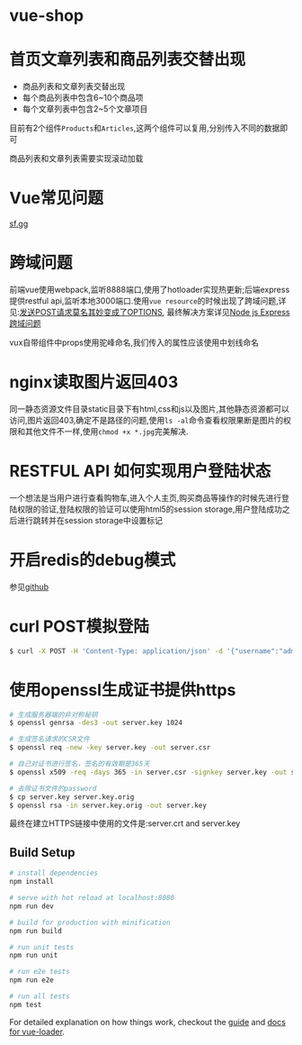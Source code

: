 # vue-shop

# 首页文章列表和商品列表交替出现

- 商品列表和文章列表交替出现
- 每个商品列表中包含6~10个商品项
- 每个文章列表中包含2~5个文章项目

目前有2个组件`Products`和`Articles`,这两个组件可以复用,分别传入不同的数据即可

商品列表和文章列表需要实现滚动加载

# Vue常见问题

[sf.gg](https://segmentfault.com/q/1010000005045187)

# 跨域问题

前端vue使用webpack,监听8888端口,使用了hotloader实现热更新;后端express提供restful api,监听本地3000端口.使用`vue resource`的时候出现了跨域问题,详见:[发送POST请求莫名其妙变成了OPTIONS](https://segmentfault.com/q/1010000005095024),
最终解决方案详见[Node js Express跨域问题](https://cnodejs.org/topic/51dccb43d44cbfa3042752c8)

vux自带组件中props使用驼峰命名,我们传入的属性应该使用中划线命名

# nginx读取图片返回403

同一静态资源文件目录static目录下有html,css和js以及图片,其他静态资源都可以访问,图片返回403,确定不是路径的问题,使用`ls -al`命令查看权限果断是图片的权限和其他文件不一样,使用`chmod +x *.jpg`完美解决.

# RESTFUL API 如何实现用户登陆状态

一个想法是当用户进行查看购物车,进入个人主页,购买商品等操作的时候先进行登陆权限的验证,登陆权限的验证可以使用html5的session storage,用户登陆成功之后进行跳转并在session storage中设置标记

# 开启redis的debug模式

参见[github](https://github.com/NodeRedis/node_redis#debugging)

# curl POST模拟登陆

```bash
$ curl -X POST -H 'Content-Type: application/json' -d '{"username":"admin@admin.com","password":"123456"}' http://127.0.0.1:3000/api/user/login
```

# 使用openssl生成证书提供https

```bash
# 生成服务器端的非对称秘钥
$ openssl genrsa -des3 -out server.key 1024

# 生成签名请求的CSR文件
$ openssl req -new -key server.key -out server.csr

# 自己对证书进行签名，签名的有效期是365天
$ openssl x509 -req -days 365 -in server.csr -signkey server.key -out server.crt

# 去除证书文件的password
$ cp server.key server.key.orig
$ openssl rsa -in server.key.orig -out server.key
```

最终在建立HTTPS链接中使用的文件是:server.crt and server.key

## Build Setup

``` bash
# install dependencies
npm install

# serve with hot reload at localhost:8080
npm run dev

# build for production with minification
npm run build

# run unit tests
npm run unit

# run e2e tests
npm run e2e

# run all tests
npm test
```

For detailed explanation on how things work, checkout the [guide](http://vuejs-templates.github.io/webpack/) and [docs for vue-loader](http://vuejs.github.io/vue-loader).
